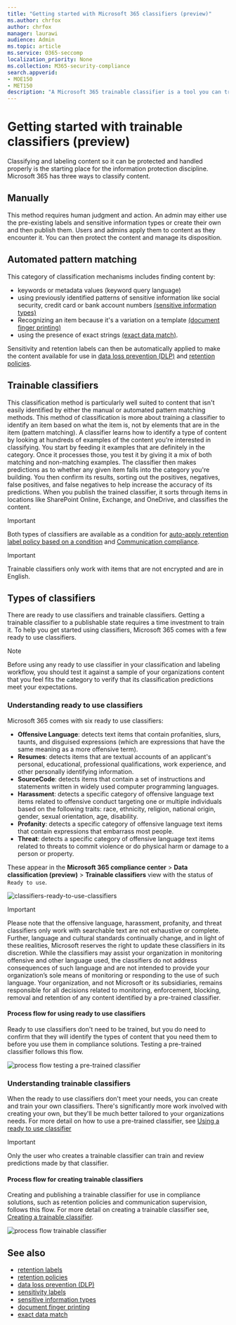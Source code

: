 ```yaml
---
title: "Getting started with Microsoft 365 classifiers (preview)"
ms.author: chrfox
author: chrfox
manager: laurawi
audience: Admin
ms.topic: article
ms.service: O365-seccomp
localization_priority: None
ms.collection: M365-security-compliance
search.appverid: 
- MOE150
- MET150
description: "A Microsoft 365 trainable classifier is a tool you can train to recognize various types of content by giving it positive and negative samples to look at. Once the classifier is trained, you confirm that its results are accurate. Then you use it to search through your organization's content and classify it to apply retention or sensitivity labels or include it in data loss prevention (DLP) or retention policies."
---
```


# Getting started with trainable classifiers (preview)

Classifying and labeling content so it can be protected and handled properly is the starting place for the information protection discipline. Microsoft 365 has three ways to classify content.

## Manually

This method requires human judgment and action. An admin may either use the pre-existing labels and sensitive information types or create their own and then publish them. Users and admins apply them to content as they encounter it. You can then protect the content and manage its disposition.

## Automated pattern matching

This category of classification mechanisms includes finding content by:

- keywords or metadata values (keyword query language)
- using previously identified patterns of sensitive information like social security, credit card or bank account numbers [(sensitive information types)](what-the-sensitive-information-types-look-for.md)
- Recognizing an item because it's a variation on a template [(document finger printing)](document-fingerprinting.md)
- using the presence of exact strings [(exact data match)](create-custom-sensitive-information-types-with-exact-data-match-based-classification.md).

Sensitivity and retention labels can then be automatically applied to make the content available for use in [data loss prevention (DLP)](data-loss-prevention-policies.md) and [retention policies](retention-policies.md).

## Trainable classifiers

This classification method is particularly well suited to content that isn't easily identified by either the manual or automated pattern matching methods. This method of classification is more about training a classifier to identify an item based on what the item is, not by elements that are in the item (pattern matching). A classifier learns how to identify a type of content by looking at hundreds of examples of the content you're interested in classifying. You start by feeding it examples that are definitely in the category. Once it processes those, you test it by giving it a mix of both matching and non-matching examples. The classifier then makes predictions as to whether any given item falls into the category you're building. You then confirm its results, sorting out the positives, negatives, false positives, and false negatives to help increase the accuracy of its predictions. When you publish the trained classifier, it sorts through items in locations like SharePoint Online, Exchange, and OneDrive, and classifies the content.

> [!IMPORTANT]
> Both types of classifiers are available as a condition for [auto-apply retention label policy based on a condition](labels.md#applying-a-retention-label-automatically-based-on-conditions) and [Communication compliance](communication-compliance.md).

> [!IMPORTANT]
> Trainable classifiers only work with items that are not encrypted and are in English.

## Types of classifiers

There are ready to use classifiers and trainable classifiers. Getting a trainable classifier to a publishable state requires a time investment to train it. To help you get started using classifiers, Microsoft 365 comes with a few ready to use classifiers.

> [!NOTE]
> Before using any ready to use classifier in your classification and labeling workflow, you should test it against a sample of your organizations content that you feel fits the category to verify that its classification predictions meet your expectations.

### Understanding ready to use classifiers

Microsoft 365 comes with six ready to use classifiers:

- **Offensive Language**: detects text items that contain profanities, slurs, taunts, and disguised expressions (which are expressions that have the same meaning as a more offensive term).
- **Resumes**: detects items that are textual accounts of an applicant's personal, educational, professional qualifications, work experience, and other personally identifying information.
- **SourceCode**: detects items that contain a set of instructions and statements written in widely used computer programming languages.
- **Harassment**: detects a specific category of offensive language text items related to offensive conduct targeting one or multiple individuals based on the following traits: race, ethnicity, religion, national origin, gender, sexual orientation, age, disability.
- **Profanity**: detects a specific category of offensive language text items that contain expressions that embarrass most people.
- **Threat**: detects a specific category of offensive language text items related to threats to commit violence or do physical harm or damage to a person or property.

These appear in the **Microsoft 365 compliance center** > **Data classification (preview)** > **Trainable classifiers** view with the status of `Ready to use`.

![classifiers-ready-to-use-classifiers](media/classifiers-ready-to-use-classifiers.png)

> [!IMPORTANT]
> Please note that the offensive language, harassment, profanity, and threat classifiers only work with searchable text are not exhaustive or complete.  Further, language and cultural standards continually change, and in light of these realities, Microsoft reserves the right to update these classifiers in its discretion. While the classifiers may assist your organization in monitoring offensive and other language used, the classifiers do not address consequences of such language and are not intended to provide your organization’s sole means of monitoring or responding to the use of such language. Your organization, and not Microsoft or its subsidiaries, remains responsible for all decisions related to monitoring, enforcement, blocking, removal and retention of any content identified by a pre-trained classifier.

#### Process flow for using ready to use classifiers

Ready to use classifiers don't need to be trained, but you do need to confirm that they will identify the types of content that you need them to before you use them in compliance solutions. Testing a pre-trained classifier follows this flow.

![process flow testing a pre-trained classifier](media/classifier-pre-trained-classifier-flow.png)

### Understanding trainable classifiers

When the ready to use classifiers don't meet your needs, you can create and train your own classifiers. There's significantly more work involved with creating your own, but they'll be much better tailored to your organizations needs. For more detail on how to use a pre-trained classifier, see [Using a ready to use classifier](classifier-using-a-ready-to-use-classifier.md)

> [!IMPORTANT]
> Only the user who creates a trainable classifier can train and review predictions made by that classifier.

#### Process flow for creating trainable classifiers

Creating and publishing a trainable classifier for use in compliance solutions, such as retention policies and communication supervision, follows this flow. For more detail on creating a trainable classifier see, [Creating a trainable classifier](classifier-creating-a-trainable-classifier.md).

![process flow trainable classifier](media/classifier-trainable-classifier-flow.png)

## See also

- [retention labels](labels.md)
- [retention policies](retention-policies.md)
- [data loss prevention (DLP)](data-loss-prevention-policies.md)
- [sensitivity labels](sensitivity-labels.md)
- [sensitive information types](what-the-sensitive-information-types-look-for.md)
- [document finger printing](document-fingerprinting.md)
- [exact data match](create-custom-sensitive-information-types-with-exact-data-match-based-classification.md)
